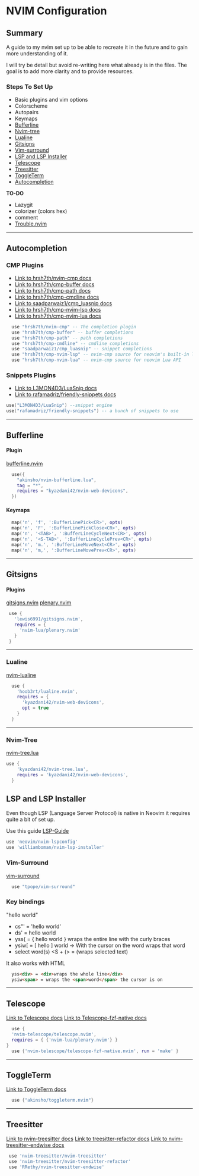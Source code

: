 # NVIM Configuration

## Summary

A guide to my nvim set up to be able to recreate it in the future and to gain more understanding of it.

I will try be detail but avoid re-writing here what already is in the files. The goal is to add more clarity and to provide resources.

### Steps To Set Up

- Basic plugins and vim options
- Colorscheme
- Autopairs
- Keymaps
- [Bufferline](#bufferline)
- [Nvim-tree](#nvim-tree)
- [Lualine](#lualine)
- [Gitsigns](#gitsigns)
- [Vim-surround](#vim-surround)
- [LSP and LSP Installer](#lsp-and-lsp-installer)
- [Telescope](#telescope)
- [Treesitter](#treesitter)
- [ToggleTerm](#toggleterm)
- [ Autocompletion ](#autocompletion)

**TO-DO**

- Lazygit
- colorizer (colors hex)
- comment
- [Trouble.nvim](https://github.com/folke/trouble.nvim)

<hr/>

## Autocompletion

### CMP Plugins

* [Link to hrsh7th/nvim-cmp docs](https://github.com/hrsh7th/nvim-cmp)
* [Link to hrsh7th/cmp-buffer docs](https://github.com/hrsh7th/cmp-buffer)
* [Link to hrsh7th/cmp-path docs](https://github.com/hrsh7th/cmp-path)
* [Link to hrsh7th/cmp-cmdline docs](https://github.com/hrsh7th/cmp-cmdline)
* [Link to saadparwaiz1/cmp_luasnip docs](https://github.com/saadparwaiz1/cmp_luasnip)
* [Link to hrsh7th/cmp-nvim-lsp docs](https://github.com/hrsh7th/cmp-nvim-lsp)
* [Link to hrsh7th/cmp-nvim-lua docs](https://github.com/hrsh7th/cmp-nvim-lua)

```lua
  use "hrsh7th/nvim-cmp" -- The completion plugin
  use "hrsh7th/cmp-buffer" -- buffer completions
  use "hrsh7th/cmp-path" -- path completions
  use "hrsh7th/cmp-cmdline" -- cmdline completions
  use "saadparwaiz1/cmp_luasnip" -- snippet completions
  use "hrsh7th/cmp-nvim-lsp" -- nvim-cmp source for neovim's built-in language server client
  use "hrsh7th/cmp-nvim-lua" -- nvim-cmp source for neovim Lua API
```

### Snippets Plugins

* [Link to L3MON4D3/LuaSnip docs](https://github.com/L3MON4D3/LuaSnip)
* [Link to rafamadriz/friendly-snippets docs](https://github.com/rafamadriz/friendly-snippets)

``` lua
use("L3MON4D3/LuaSnip") --snippet engine
use("rafamadriz/friendly-snippets") -- a bunch of snippets to use
```

<hr/>

## Bufferline

#### Plugin

[bufferline.nvim](https://github.com/akinsho/bufferline.nvim)

```lua
  use({
  	"akinsho/nvim-bufferline.lua",
  	tag = "*",
  	requires = "kyazdani42/nvim-web-devicons",
  })
```

#### Keymaps

```lua
  map('n', 'f', ':BufferLinePick<CR>', opts)
  map('n', 'F', ':BufferLinePickClose<CR>', opts)
  map('n', '<TAB>', ':BufferLineCycleNext<CR>', opts)
  map('n', '<S-TAB>', ':BufferLineCyclePrev<CR>', opts)
  map('n', 'm.', ':BufferLineMoveNext<CR>', opts)
  map('n', 'm,', ':BufferLineMovePrev<CR>', opts)
```

<hr/>

## Gitsigns

#### Plugins

[gitsigns.nvim](https://github.com/lewis6991/gitsigns.nvim)
[plenary.nvim](https://github.com/nvim-lua/plenary.nvim)

```lua
 use {
   'lewis6991/gitsigns.nvim',
   requires = {
     'nvim-lua/plenary.nvim'
   }
 }
```

<hr/>

### Lualine

[nvim-lualine](https://github.com/nvim-lualine/lualine.nvim)

```lua
  use {
    'hoob3rt/lualine.nvim',
    requires = {
      'kyazdani42/nvim-web-devicons',
      opt = true
    }
  }
```

<hr/>

### Nvim-Tree

[nvim-tree.lua](https://github.com/kyazdani42/nvim-tree.lua)

```lua
use {
    'kyazdani42/nvim-tree.lua',
    requires = 'kyazdani42/nvim-web-devicons',
  }
```

## LSP and LSP Installer

Even though LSP (Language Server Protocol) is native in Neovim it requires quite a bit of set up.

Use this guide [LSP-Guide]('/lua/nico/lsp/how-to-lsp.md')

```lua
use 'neovim/nvim-lspconfig'
use 'williamboman/nvim-lsp-installer'
```

### Vim-Surround

[vim-surround](https://github.com/tpope/vim-surround)

```lua
  use "tpope/vim-surround"
```

### Key bindings

"hello world"

- cs"' = 'hello world'
- ds' = hello world
- yss{ = { hello world } wraps the entire line with the curly braces
- ysiw[ = [ hello ] world -> With the cursor on the word wraps that word
- select word(s) <S + (> = (wraps selected text)

It also works with HTML

```HTML
  yss<div> = <div>wraps the whole line</div>
  ysiw<span> = wraps the <span>word</span> the cursor is on
```

<hr/>

## Telescope

[Link to Telescope docs](https://github.com/nvim-telescope/telescope.nvim)
[Link to Telescope-fzf-native docs](https://github.com/nvim-telescope/telescope-fzf-native.nvim)

```lua
  use {
  'nvim-telescope/telescope.nvim',
  requires = { {'nvim-lua/plenary.nvim'} }
}
  use {'nvim-telescope/telescope-fzf-native.nvim', run = 'make' }
```

<hr/>

## ToggleTerm

[Link to ToggleTerm docs](https://github.com/akinsho/toggleterm.nvim)

```lua
  use {"akinsho/toggleterm.nvim"}
```

<hr/>

## Treesitter

[Link to nvim-treesitter docs](https://github.com/nvim-treesitter/nvim-treesitter)
[Link to treesitter-refactor docs](https://github.com/nvim-treesitter/nvim-treesitter-refactor)
[Link to nvim-treesitter-endwise docs](https://github.com/RRethy/nvim-treesitter-endwise)

```lua
 use 'nvim-treesitter/nvim-treesitter'
 use 'nvim-treesitter/nvim-treesitter-refactor'
 use 'RRethy/nvim-treesitter-endwise'
```
